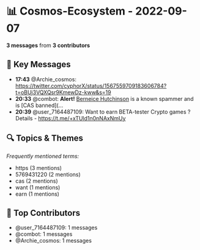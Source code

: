 # 📊 Cosmos-Ecosystem - 2022-09-07
**3 messages** from **3 contributors**

## 💬 Key Messages
- **17:43** @Archie_cosmos: https://twitter.com/cyphorX/status/1567559709183606784?t=oBUj3VQXQsr9KmewDz-kww&s=19
- **20:33** @combot: **Alert!** [Berneice Hutchinson](tg://user?id=5769431220) is a known spammer and is [CAS banned](...
- **20:39** @user_7164487109: Want to earn BETA-tester Crypto games ? Details -  https://t.me/+xTUld1n0nNAxNmUy

## 🔍 Topics & Themes
*Frequently mentioned terms:*
- https (3 mentions)
- 5769431220 (2 mentions)
- cas (2 mentions)
- want (1 mentions)
- earn (1 mentions)

## 👥 Top Contributors
- @user_7164487109: 1 messages
- @combot: 1 messages
- @Archie_cosmos: 1 messages